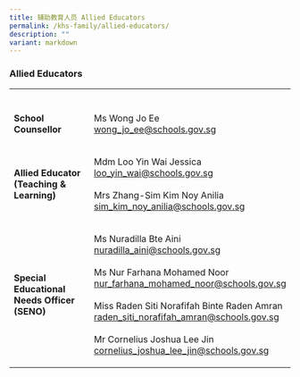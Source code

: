 ```yaml
---
title: 辅助教育人员 Allied Educators
permalink: /khs-family/allied-educators/
description: ""
variant: markdown
---
```

<h3>Allied Educators</h3>
<table style="minWidth: 50px">
<colgroup>
<col>
<col>
</colgroup>
<tbody>
<tr>
<th rowspan="1" colspan="1">
<p></p>
</th>
<th rowspan="1" colspan="1">
<p></p>
</th>
</tr>
<tr>
<td rowspan="1" colspan="1">
<p><strong>School Counsellor</strong>
</p>
</td>
<td rowspan="1" colspan="1">
<p>Ms Wong Jo Ee
<br><a href="mailto:wong_jo_ee@schools.gov.sg" rel="noopener noreferrer nofollow" target="_blank">wong_jo_ee@schools.gov.sg</a>
</p>
</td>
</tr>
<tr>
<td rowspan="1" colspan="1">
<p><strong>Allied Educator (Teaching &amp; Learning)</strong>
</p>
</td>
<td rowspan="1" colspan="1">
<p>Mdm Loo Yin Wai Jessica
<br><a href="mailto:loo_yin_wai@schools.gov.sg" rel="noopener noreferrer nofollow" target="_blank">loo_yin_wai@schools.gov.sg</a> 
<br>
<br>Mrs Zhang-Sim Kim Noy Anilia
<br><a href="mailto:sim_kim_noy_anilia@schools.gov.sg" rel="noopener noreferrer nofollow" target="_blank">sim_kim_noy_anilia@schools.gov.sg</a>
</p>
</td>
</tr>
<tr>
<td rowspan="1" colspan="1">
<p><strong>Special Educational Needs Officer (SENO)</strong>
</p>
</td>
<td rowspan="1" colspan="1">
<p>Ms Nuradilla Bte Aini
<br><a href="mailto:nuradilla_aini@schools.gov.sg" rel="noopener noreferrer nofollow" target="_blank">nuradilla_aini@schools.gov.sg</a> 
<br>
<br>Ms Nur Farhana Mohamed Noor
<br><a href="mailto:nur_farhana_mohamed_noor@schools.gov.sg" rel="noopener noreferrer nofollow" target="_blank">nur_farhana_mohamed_noor@schools.gov.sg</a> 
<br>
<br>Miss Raden Siti Norafifah Binte Raden Amran
<br><a href="mailto:raden_siti_norafifah_amran@schools.gov.sg" rel="noopener noreferrer nofollow" target="_blank">raden_siti_norafifah_amran@schools.gov.sg</a>

<br>
<br>Mr Cornelius Joshua Lee Jin
<br><a href="mailto:cornelius_joshua_lee_jin@schools.gov.sg" rel="noopener noreferrer nofollow" target="_blank">cornelius_joshua_lee_jin@schools.gov.sg</a>
</p>
</td>
</tr>
</tbody>
</table>
<p></p>